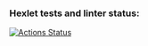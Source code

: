 ### Hexlet tests and linter status:
[![Actions Status](https://github.com/MaximBaiborodin/python-project-lvl1/workflows/hexlet-check/badge.svg)](https://github.com/MaximBaiborodin/python-project-lvl1/actions)